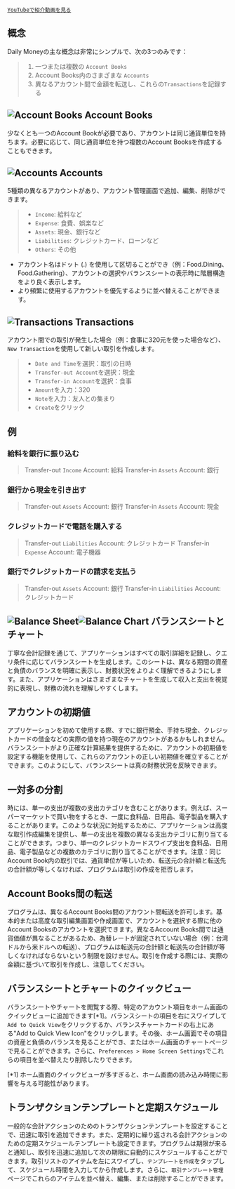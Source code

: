 
[`YouTubeで紹介動画を見る`](https://youtu.be/f0Go7GgXgCk)

## 概念

Daily Moneyの主な概念は非常にシンプルで、次の3つのみです：

> 1. 一つまたは複数の `Account Books`
> 2. Account Books内のさまざまな `Accounts`
> 3. 異なるアカウント間で金額を転送し、これらの`Transactions`を記録する

## ![Account Books](icon:///notebook-multiple) Account Books

少なくとも一つのAccount Bookが必要であり、アカウントは同じ通貨単位を持ちます。必要に応じて、同じ通貨単位を持つ複数のAccount Booksを作成することもできます。

## ![Accounts](icon:///bookmark-multiple) Accounts

5種類の異なるアカウントがあり、アカウント管理画面で追加、編集、削除ができます。

> - `Income`: 給料など
> - `Expense`: 食費、娯楽など
> - `Assets`: 現金、銀行など
> - `Liabilities`: クレジットカード、ローンなど
> - `Others`: その他

* アカウント名はドット (.) を使用して区切ることができ（例：Food.Dining、Food.Gathering）、アカウントの選択やバランスシートの表示時に階層構造をより良く表示します。
* より頻繁に使用するアカウントを優先するように並べ替えることができます。

## ![Transactions](icon:///receipt) Transactions 

アカウント間での取引が発生した場合（例：食事に320元を使った場合など）、`New Transaction`を使用して新しい取引を作成します。
> - `Date and Time`を選択：取引の日時
> - `Transfer-out Account`を選択：現金
> - `Transfer-in Account`を選択：食事
> - `Amount`を入力：320
> - `Note`を入力：友人との集まり
> - `Create`をクリック

## 例

### 給料を銀行に振り込む

> Transfer-out `Income` Account: 給料
> Transfer-in `Assets` Account: 銀行

### 銀行から現金を引き出す

> Transfer-out `Assets` Account: 銀行
> Transfer-in `Assets` Account: 現金

### クレジットカードで電話を購入する

> Transfer-out `Liabilities` Account: クレジットカード
> Transfer-in `Expense` Account: 電子機器

### 銀行でクレジットカードの請求を支払う

> Transfer-out `Assets` Account: 銀行 
> Transfer-in `Liabilities` Account: クレジットカード

## ![Balance Sheet](icon:///scale-balance)![Balance Chart](icon:///chart-pie) バランスシートとチャート

丁寧な会計記録を通じて、アプリケーションはすべての取引詳細を記録し、クエリ条件に応じてバランスシートを生成します。このシートは、異なる期間の資産と負債のバランスを明確に表示し、財務状況をよりよく理解できるようにします。また、アプリケーションはさまざまなチャートを生成して収入と支出を視覚的に表現し、財務の流れを理解しやすくします。

## アカウントの初期値

アプリケーションを初めて使用する際、すでに銀行預金、手持ち現金、クレジットカードの借金などの実際の値を持つ現在のアカウントがあるかもしれません。バランスシートがより正確な計算結果を提供するために、アカウントの初期値を設定する機能を使用して、これらのアカウントの正しい初期値を確立することができます。このようにして、バランスシートは真の財務状況を反映できます。

## 一対多の分割

時には、単一の支出が複数の支出カテゴリを含むことがあります。例えば、スーパーマーケットで買い物をするとき、一度に食料品、日用品、電子製品を購入することがあります。このような状況に対処するために、アプリケーションは高度な取引作成編集を提供し、単一の支出を複数の異なる支出カテゴリに割り当てることができます。つまり、単一のクレジットカードスワイプ支出を食料品、日用品、電子製品などの複数のカテゴリに割り当てることができます。注意：同じAccount Book内の取引では、通貨単位が等しいため、転送元の合計額と転送先の合計額が等しくなければ、プログラムは取引の作成を拒否します。

## Account Books間の転送

プログラムは、異なるAccount Books間のアカウント間転送を許可します。基本的または高度な取引編集画面や作成画面で、アカウントを選択する際に他のAccount Booksのアカウントを選択できます。異なるAccount Books間では通貨価値が異なることがあるため、為替レートが固定されていない場合（例：台湾ドルから米ドルへの転送）、プログラムは転送元の合計額と転送先の合計額が等しくなければならないという制限を設けません。取引を作成する際には、実際の金額に基づいて取引を作成し、注意してください。

## バランスシートとチャートのクイックビュー

バランスシートやチャートを閲覧する際、特定のアカウント項目をホーム画面のクイックビューに追加できます[*1]。バランスシートの項目を右にスワイプして`Add to Quick View`をクリックするか、バランスチャートカードの右上にある"Add to Quick View Icon"をクリックします。その後、ホーム画面でその項目の資産と負債のバランスを見ることができ、またはホーム画面のチャートページで見ることができます。さらに、`Preferences > Home Screen Settings`でこれらの項目を並べ替えたり削除したりできます。

[*1] ホーム画面のクイックビューが多すぎると、ホーム画面の読み込み時間に影響を与える可能性があります。

## トランザクションテンプレートと定期スケジュール

一般的な会計アクションのためのトランザクションテンプレートを設定することで、迅速に取引を追加できます。また、定期的に繰り返される会計アクションのための定期スケジュールテンプレートも設定できます。プログラムは期限が来ると通知し、取引を迅速に追加して次の期限に自動的にスケジュールすることができます。取引リストのアイテムを左にスワイプし、`テンプレートを作成`をタップして、スケジュール時間を入力してから作成します。さらに、`取引テンプレート管理`ページでこれらのアイテムを並べ替え、編集、または削除することができます。